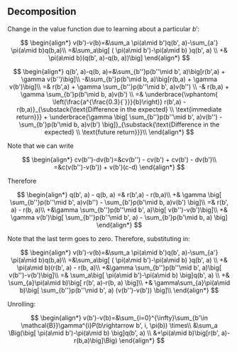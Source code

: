 ## Decomposition

Change in the value function due to learning about a particular $b'$:

$$
\begin{align*}
v(b')-v(b)=&\sum_a \pi(a\mid b')q(b', a)-\sum_{a'} \pi(a\mid b)q(b,a)\\
=&\sum_a\big[ ( \pi(a\mid b')-\pi(a\mid b) )q(b', a) \\
+& \pi(a\mid b)(q(b', a)-q(b, a))\big]
\end{align*}
$$

$$
\begin{align*}
q(b', a)-q(b, a)=&\sum_{b''}p(b''\mid b', a)\big[r(b',a) + \gamma v(b'')\big]\\
-&\sum_{b'}p(b'\mid b, a)\big[r(b,a) + \gamma v(b')\big]\\
=& r(b',a) + \gamma \sum_{b''}p(b''\mid b', a)v(b'') \\
-& r(b,a) + \gamma \sum_{b'}p(b'\mid b, a)v(b') \\
=& \underbrace{\vphantom{ \left(\frac{a^{\frac{0.3}{`}}}{b}\right)} r(b',a) - r(b,a)}_{\substack{\text{Difference in the expected} \\ \text{immediate return}}} + \underbrace{\gamma \big[ \sum_{b''}p(b''\mid b', a)v(b'') - \sum_{b'}p(b'\mid b, a)v(b') \big]}_{\substack{\text{Difference in the expected} \\ \text{future return}}}\\
\end{align*}
$$

Note that we can write

$$
\begin{align*}
cv(b'')-dv(b')=&cv(b'') - cv(b') + cv(b') - dv(b')\\
=&c(v(b'')-v(b')) + v(b')(c-d)
\end{align*}
$$

Therefore

$$
\begin{align*}
q(b', a) - q(b, a) =& r(b',a) - r(b,a)\\ 
+& \gamma \big[ \sum_{b''}p(b''\mid b', a)v(b'') - \sum_{b'}p(b'\mid b, a)v(b') \big]\\
=& r(b', a) - r(b, a)\\ 
+&\gamma \sum_{b''}p(b''\mid b', a)\big[ v(b'')-v(b')\big]\\ 
+& \gamma v(b')\big[ \sum_{b''}p(b''\mid b', a) - \sum_{b'}p(b'\mid b, a) \big]
\end{align*}
$$

Note that the last term goes to zero. Therefore, substituting in:

$$
\begin{align*}
v(b')-v(b)=&\sum_a \pi(a\mid b')q(b', a)-\sum_{a'} \pi(a\mid b)q(b,a)\\
=&\sum_a\big[ ( \pi(a\mid b')-\pi(a\mid b) )q(b', a) \\
+& \pi(a\mid b)(r(b', a) - r(b, a)\\ 
+&\gamma \sum_{b''}p(b''\mid b', a)\big[ v(b'')-v(b')\big]\\ 
=& \sum_a\big[ \pi(a\mid b')-\pi(a\mid b) \big]q(b', a) \\
+& \sum_{a}\pi(a\mid b)\big[ r(b', a)-r(b, a) \big]\\
+& \gamma\sum_{a}\pi(a\mid b)\big[ \sum_{b''}p(b''\mid b', a) (v(b'')-v(b')) \big]\\
\end{align*}
$$

Unrolling:

$$
\begin{align*}
v(b')-v(b)=&\sum_{i=0}^{\infty}\sum_{b'\in \mathcal{B}}\gamma^{i}P(b\rightarrow b', i, \pi(b)) \times\\
&\sum_a \Big(\big[ \pi(a\mid b')-\pi(a\mid b) \big]q(b', a) \\
&+\pi(a\mid b)\big[r(b', a)-r(b,a)\big]\Big)
\end{align*}
$$

